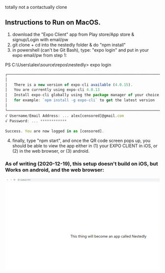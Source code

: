 totally not a contactually clone

## Instructions to Run on MacOS.
1. download the "Expo Client" app from Play store/App store & signup/Login with email/pw
1. git clone + cd into the nestedly folder & do "npm install"
1. in powershell (can't be Git Bash), type: "expo login" and put in your expo email/pw from step 1:

PS C:\Users\alex\source\repos\nestedly> expo login                                                       
```js
┌─────────────────────────────────────────────────────────────────────────┐
│                                                                         │
│   There is a new version of expo-cli available (4.0.15).                │
│   You are currently using expo-cli 4.0.13                               │
│   Install expo-cli globally using the package manager of your choice;   │
│   for example: `npm install -g expo-cli` to get the latest version      │
│                                                                         │
└─────────────────────────────────────────────────────────────────────────┘
√ Username/Email Address: ... alex[censored]@gmail.com
√ Password: ... ************

Success. You are now logged in as [censored].
```

4. finally, type "npm start", and once the QR code screen pops up, you should be able to view the app either in (1) your EXPO CLIENT in iOS, or (2) in the web browser, or (3) android. 

### As of writing (2020-12-19), this setup doesn't build on iOS, but Works on android, and the web browser:
<img src="screencap.png">
